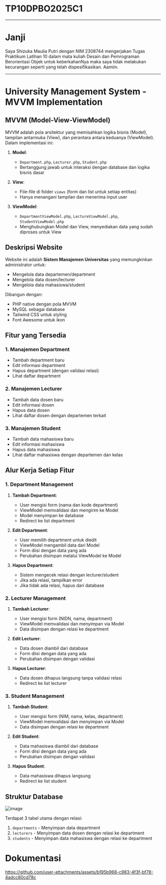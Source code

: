 # TP10DPBO2025C1

---

# Janji
Saya Shizuka Maulia Putri dengan NIM 2308744 mengerjakan Tugas Praktikum Latihan 10 dalam mata kuliah Desain dan Pemrograman Berorientasi Objek untuk keberkahanNya maka saya tidak melakukan kecurangan seperti yang telah dispesifikasikan. Aamiin.

---

# University Management System - MVVM Implementation

## MVVM (Model-View-ViewModel)
MVVM adalah pola arsitektur yang memisahkan logika bisnis (Model), tampilan antarmuka (View), dan perantara antara keduanya (ViewModel). Dalam implementasi ini:

1. **Model**: 
   - `Department.php`, `Lecturer.php`, `Student.php`
   - Bertanggung jawab untuk interaksi dengan database dan logika bisnis dasar

2. **View**: 
   - File-file di folder `views` (form dan list untuk setiap entitas)
   - Hanya menangani tampilan dan menerima input user

3. **ViewModel**: 
   - `DepartmentViewModel.php`, `LectureViewModel.php`, `StudentViewModel.php`
   - Menghubungkan Model dan View, menyediakan data yang sudah diproses untuk View

## Deskripsi Website
Website ini adalah **Sistem Manajemen Universitas** yang memungkinkan administrator untuk:
- Mengelola data departemen/department
- Mengelola data dosen/lecturer
- Mengelola data mahasiswa/student

Dibangun dengan:
- PHP native dengan pola MVVM
- MySQL sebagai database
- Tailwind CSS untuk styling
- Font Awesome untuk ikon

## Fitur yang Tersedia
### 1. Manajemen Department
- Tambah department baru
- Edit informasi department
- Hapus department (dengan validasi relasi)
- Lihat daftar department

### 2. Manajemen Lecturer
- Tambah data dosen baru
- Edit informasi dosen
- Hapus data dosen
- Lihat daftar dosen dengan departemen terkait

### 3. Manajemen Student
- Tambah data mahasiswa baru
- Edit informasi mahasiswa
- Hapus data mahasiswa
- Lihat daftar mahasiswa dengan departemen dan kelas

## Alur Kerja Setiap Fitur

### 1. Department Management
1. **Tambah Department**:
   - User mengisi form (nama dan kode department)
   - ViewModel memvalidasi dan mengirim ke Model
   - Model menyimpan ke database
   - Redirect ke list department

2. **Edit Department**:
   - User memilih department untuk diedit
   - ViewModel mengambil data dari Model
   - Form diisi dengan data yang ada
   - Perubahan disimpan melalui ViewModel ke Model

3. **Hapus Department**:
   - Sistem mengecek relasi dengan lecturer/student
   - Jika ada relasi, tampilkan error
   - Jika tidak ada relasi, hapus dari database

### 2. Lecturer Management
1. **Tambah Lecturer**:
   - User mengisi form (NIDN, nama, department)
   - ViewModel memvalidasi dan menyimpan via Model
   - Data disimpan dengan relasi ke department

2. **Edit Lecturer**:
   - Data dosen diambil dari database
   - Form diisi dengan data yang ada
   - Perubahan disimpan dengan validasi

3. **Hapus Lecturer**:
   - Data dosen dihapus langsung tanpa validasi relasi
   - Redirect ke list lecturer

### 3. Student Management
1. **Tambah Student**:
   - User mengisi form (NIM, nama, kelas, department)
   - ViewModel memvalidasi dan menyimpan via Model
   - Data disimpan dengan relasi ke department

2. **Edit Student**:
   - Data mahasiswa diambil dari database
   - Form diisi dengan data yang ada
   - Perubahan disimpan dengan validasi

3. **Hapus Student**:
   - Data mahasiswa dihapus langsung
   - Redirect ke list student

## Struktur Database
![image](https://github.com/user-attachments/assets/65912e50-2a68-49c7-8ceb-9ffc6c529bc6)

Terdapat 3 tabel utama dengan relasi:
1. `departments` - Menyimpan data department
2. `lecturers` - Menyimpan data dosen dengan relasi ke department
3. `students` - Menyimpan data mahasiswa dengan relasi ke department

# Dokumentasi


https://github.com/user-attachments/assets/b195b968-c983-4f3f-bf78-4adcc80cd78c

